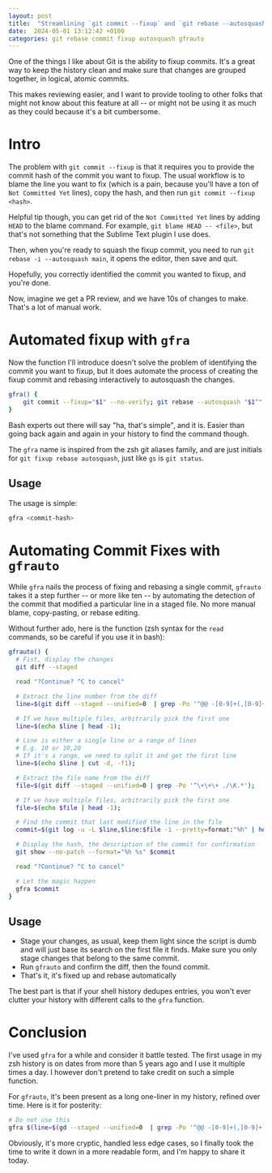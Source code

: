 ```yaml
---
layout: post
title:  "Streamlining `git commit --fixup` and `git rebase --autosquash` with `gfrauto`"
date:  2024-05-01 13:12:42 +0100
categories: git rebase commit fixup autosquash gfrauto
---
```


One of the things I like about Git is the ability to fixup commits. It's a great way to keep the
history clean and make sure that changes are grouped together, in logical, atomic commits.

This makes reviewing easier, and I want to provide tooling to other folks that might not know about
this feature at all -- or might not be using it as much as they could because it's a bit
cumbersome.

# Intro

The problem with `git commit --fixup` is that it requires you to provide the commit hash of the
commit you want to fixup. The usual workflow is to blame the line you want to fix (which is a pain,
because you'll have a ton of `Not Committed Yet` lines), copy the hash, and then run `git commit
--fixup <hash>`.

Helpful tip though, you can get rid of the `Not Committed Yet` lines by adding `HEAD` to the blame
command. For example, `git blame HEAD -- <file>`, but that's not something that the Sublime Text
plugin I use does.

Then, when you're ready to squash the fixup commit, you need to run `git rebase -i --autosquash
main`, it opens the editor, then save and quit.

Hopefully, you correctly identified the commit you wanted to fixup, and you're done.

Now, imagine we get a PR review, and we have 10s of changes to make. That's a lot of manual work.

# Automated fixup with `gfra`

Now the function I'll introduce doesn't solve the problem of identifying the commit you want to
fixup, but it does automate the process of creating the fixup commit and rebasing interactively to
autosquash the changes.

```bash
gfra() {
    git commit --fixup="$1" --no-verify; git rebase --autosquash "$1^"
}
```

Bash experts out there will say "ha, that's simple", and it is. Easier than going back again and
again in your history to find the command though.

The `gfra` name is inspired from the zsh git aliases family, and are just initials for `git fixup
rebase autosquash`, just like `gs` is `git status`.


## Usage

The usage is simple:

```bash
gfra <commit-hash>
```

# Automating Commit Fixes with `gfrauto`

While `gfra` nails the process of fixing and rebasing a single commit, `gfrauto` takes it a step
further -- or more like ten -- by automating the detection of the commit that modified a particular
line in a staged file. No more manual blame, copy-pasting, or rebase editing.

Without further ado, here is the function (zsh syntax for the `read` commands, so be careful if you
use it in bash):

```bash
gfrauto() {
  # Fist, display the changes
  git diff --staged

  read "?Continue? ^C to cancel"

  # Extract the line number from the diff
  line=$(git diff --staged --unified=0  | grep -Po '^@@ -[0-9]+(,[0-9]+)? \+\K[0-9]+(,[0-9]+)?(?= @@)');

  # If we have multiple files, arbitrarily pick the first one
  line=$(echo $line | head -1);

  # Line is either a single line or a range of lines
  # E.g. 10 or 10,20
  # If it's a range, we need to split it and get the first line
  line=$(echo $line | cut -d, -f1);

  # Extract the file name from the diff
  file=$(git diff --staged --unified=0 | grep -Po '^\+\+\+ ./\K.*');

  # If we have multiple files, arbitrarily pick the first one
  file=$(echo $file | head -1);

  # Find the commit that last modified the line in the file
  commit=$(git log -u -L $line,$line:$file -1 --pretty=format:"%h" | head -1);

  # Display the hash, the description of the commit for confirmation
  git show --no-patch --format="%h %s" $commit

  read "?Continue? ^C to cancel"

  # Let the magic happen
  gfra $commit
}
```

## Usage

* Stage your changes, as usual, keep them light since the script is dumb and will just base its
  search on the first file it finds. Make sure you only stage changes that belong to the same
  commit.
* Run `gfrauto` and confirm the diff, then the found commit.
* That's it, it's fixed up and rebase automatically

The best part is that if your shell history dedupes entries, you won't ever clutter your history with different calls to the `gfra` function.

# Conclusion

I've used `gfra` for a while and consider it battle tested. The first usage in my zsh history is on
dates from more than 5 years ago and I use it multiple times a day. I however don't pretend to take
credit on such a simple function.

For `gfrauto`, it's been present as a long one-liner in my history, refined over time. Here is it
for posterity:

```bash
# Do not use this
gfra $(line=$(gd --staged --unified=0  | grep -Po '^@@ -[0-9]+(,[0-9]+)? \+\K[0-9]+(,[0-9]+)?(?= @@)'); file=$(gd --staged --unified=0 | grep -Po '^\+\+\+ ./\K.*'); git log -u -L $line,$line:$file -1 --pretty=format:"%h" | head -1)
```

Obviously, it's more cryptic, handled less edge cases, so I finally took the time to write it down
in a more readable form, and I'm happy to share it today.
